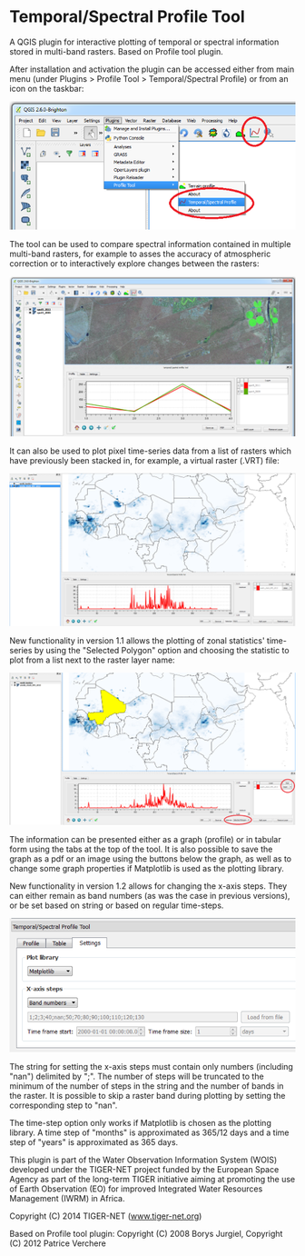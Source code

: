 Temporal/Spectral Profile Tool
=====================

A QGIS plugin for interactive plotting of temporal or spectral information stored in multi-band rasters. Based on Profile tool plugin.

After installation and activation the plugin can be accessed either from main menu (under Plugins > Profile Tool > Temporal/Spectral Profile) or from an icon on the taskbar:

![](https://github.com/TIGER-NET/screenshots/blob/master/Temporal_profile_tool/menu.png)

The tool can be used to compare spectral information contained in multiple multi-band rasters, for example to asses the accuracy of atmospheric correction or to interactively explore changes between the rasters:

![](https://github.com/TIGER-NET/screenshots/blob/master/Temporal_profile_tool/spectral_profile.png)

It can also be used to plot pixel time-series data from a list of rasters which have previously been stacked in, for example, a virtual raster (.VRT) file:

![](https://github.com/TIGER-NET/screenshots/blob/master/Temporal_profile_tool/temporal_profile.png)

New functionality in version 1.1 allows the plotting of zonal statistics' time-series by using the "Selected Polygon" option and choosing the statistic to plot from a list next to the raster layer name:

![](https://github.com/TIGER-NET/screenshots/blob/master/Temporal_profile_tool/temporal_profile_polygon.png)

The information can be presented either as a graph (profile) or in tabular form using the tabs at the top of the tool. It is also possible to save the graph as a pdf or an image using the buttons below the graph, as well as to change some graph properties if Matplotlib is used as the plotting library.

New functionality in version 1.2 allows for changing the x-axis steps. They can either remain as band numbers (as was the case in previous versions), or be set based on string or based on regular time-steps. 

![](https://github.com/TIGER-NET/screenshots/blob/master/Temporal_profile_tool/temporal_profile_xaxis_steps.png)

The string for setting the x-axis steps must contain only numbers (including "nan") delimited by ";". The number of steps will be truncated to the minimum of the number of steps in the string and the number of bands in the raster. It is possible to skip a raster band during plotting by setting the corresponding step to "nan".

The time-step option only works if Matplotlib is chosen as the plotting library. A time step of "months" is approximated as 365/12 days and a time step of "years" is approximated as 365 days.

This plugin is part of the Water Observation Information System (WOIS) developed under the TIGER-NET project funded by the European Space Agency as part of the long-term TIGER initiative aiming at promoting the use of Earth Observation (EO) for improved Integrated Water Resources Management (IWRM) in Africa.

Copyright (C) 2014 TIGER-NET (www.tiger-net.org)

Based on Profile tool plugin:
  Copyright (C) 2008 Borys Jurgiel,
  Copyright (C) 2012 Patrice Verchere
